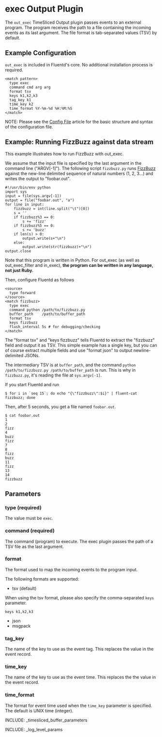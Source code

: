 # exec Output Plugin

The `out_exec` TimeSliced Output plugin passes events to an external program. The program receives the path to a file containing the incoming events as its last argument. The file format is tab-separated values (TSV) by default.

## Example Configuration

`out_exec` is included in Fluentd's core. No additional installation process is required.

    
    <match pattern>
      type exec
      command cmd arg arg
      format tsv
      keys k1,k2,k3
      tag_key k1
      time_key k2
      time_format %Y-%m-%d %H:%M:%S
    </match>

NOTE: Please see the <a href="config-file">Config File</a> article for the basic structure and syntax of the configuration file.


## Example: Running FizzBuzz against data stream

This example illustrates how to run FizzBuzz with out_exec.

We assume that the input file is specified by the last argument in the command line ("ARGV[-1]"). The following script `fizzbuzz.py` runs [FizzBuzz](http://en.wikipedia.org/wiki/Fizz_buzz) against the new-line delimited sequence of natural numbers (1, 2, 3...) and writes the output to "foobar.out".

    
    #!/usr/bin/env python
    import sys
    input = file(sys.argv[-1])
    output = file("foobar.out", "a")
    for line in input:
        fizzbuzz = int(line.split("\t")[0])
		s = ''
        if fizzbuzz%3 == 0:
            s += 'fizz'
        if fizzbuzz%5 == 0:
            s += 'buzz'
        if len(s) > 0:
		    output.write(s+"\n")
	    else:
	        output.write(str(fizzbuzz)+"\n")
    output.close

Note that this program is written in Python. For out_exec (as well as out_exec_filter and in_exec), **the program can be written in any language, not just Ruby.**

Then, configure Fluentd as follows

    
    <source>
	  type forward
	</source>
    <match fizzbuzz>
	  type exec
	  command python /path/to/fizzbuzz.py
      buffer_path    /path/to/buffer_path
	  format tsv
	  keys fizzbuzz
	  flush_interval 5s # for debugging/checking
	</match>

The "format tsv" and "keys fizzbuzz" tells Fluentd to extract the "fizzbuzz" field and output it as TSV. This simple example has a single key, but you can of course extract multiple fields and use "format json" to output newline-delimited JSONs.

The intermediary TSV is at `buffer_path`, and the command `python /path/to/fizzbuzz.py /path/to/buffer_path` is run. This is why in `fizzbuzz.py`, it's reading the file at `sys.argv[-1]`. 
	
If you start Fluentd and run

    
    $ for i in `seq 15`; do echo "{\"fizzbuzz\":$i}" | fluent-cat fizzbuzz; done

Then, after 5 seconds, you get a file named `foobar.out`.

    
	$ cat foobar.out
	1
    2
    fizz
    4
    buzz
    fizz
    7
    8
    fizz
    buzz
    11
    fizz
    13
    14
    fizzbuzz
    
	
## Parameters

### type (required)
The value must be `exec`.

### command (required)
The command (program) to execute. The exec plugin passes the path of a TSV file as the last argument.

### format
The format used to map the incoming events to the program input.

The following formats are supported:

* tsv (default)

When using the tsv format, please also specify the comma-separated `keys` parameter.

    
    keys k1,k2,k3

* json
* msgpack

### tag_key
The name of the key to use as the event tag. This replaces the value in the event record.

### time_key
The name of the key to use as the event time. This replaces the the value in the event record.

### time_format
The format for event time used when the `time_key` parameter is specified. The default is UNIX time (integer).

INCLUDE: _timesliced_buffer_parameters

INCLUDE: _log_level_params

